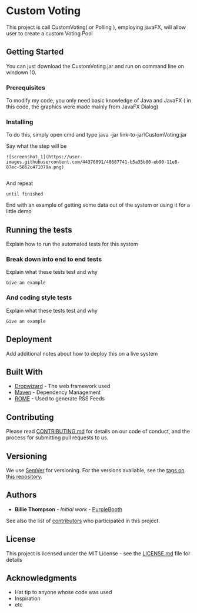 # Custom Voting 

This project is call CustomVoting( or Polling ), employing javaFX, will allow user to create a custom Voting Pool

## Getting Started

You can just download the CustomVoting.jar and run on command line on windown 10.


### Prerequisites

To modify my code, you only need basic knowledge of Java and JavaFX ( in this code, the graphics were made mainly from JavaFX Dialog)

### Installing

To do this, simply open cmd and type java -jar link-to-jar\CustomVoting.jar

Say what the step will be

```
![screenshot_1](https://user-images.githubusercontent.com/44376091/48687741-b5a35b80-eb90-11e8-87ec-5862c471079a.png)


```

And repeat

```
until finished
```

End with an example of getting some data out of the system or using it for a little demo

## Running the tests

Explain how to run the automated tests for this system

### Break down into end to end tests

Explain what these tests test and why

```
Give an example
```

### And coding style tests

Explain what these tests test and why

```
Give an example
```

## Deployment

Add additional notes about how to deploy this on a live system

## Built With

* [Dropwizard](http://www.dropwizard.io/1.0.2/docs/) - The web framework used
* [Maven](https://maven.apache.org/) - Dependency Management
* [ROME](https://rometools.github.io/rome/) - Used to generate RSS Feeds

## Contributing

Please read [CONTRIBUTING.md](https://gist.github.com/PurpleBooth/b24679402957c63ec426) for details on our code of conduct, and the process for submitting pull requests to us.

## Versioning

We use [SemVer](http://semver.org/) for versioning. For the versions available, see the [tags on this repository](https://github.com/your/project/tags). 

## Authors

* **Billie Thompson** - *Initial work* - [PurpleBooth](https://github.com/PurpleBooth)

See also the list of [contributors](https://github.com/your/project/contributors) who participated in this project.

## License

This project is licensed under the MIT License - see the [LICENSE.md](LICENSE.md) file for details

## Acknowledgments

* Hat tip to anyone whose code was used
* Inspiration
* etc

